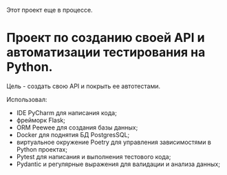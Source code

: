 Этот проект еще в процессе. 

# Проект по созданию своей API и автоматизации тестирования на Python.

Цель - создать свою API и покрыть ее автотестами.

Использовал:
- IDE PyCharm для написания кода;
- фрейморк Flask;
- ORM Peewee для создания базы данных;
- Docker для поднятия БД PostgresSQL;
- виртуальное окружение Poetry для управления зависимостями в Python проектах;
- Pytest для написания и выполнения тестового кода;
- Pydantic и регулярные выражения для валидации и анализа данных;
